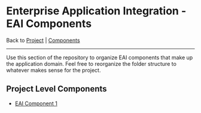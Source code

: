 # Enterprise Application Integration - EAI Components

Back to [Project](../../README.md) | [Components](../README.md)

---

Use this section of the repository to organize EAI components that make up the application domain. Feel free to reorganize the folder structure to whatever makes sense for the project.

## Project Level Components

- [EAI Component 1](some-eai.md)
